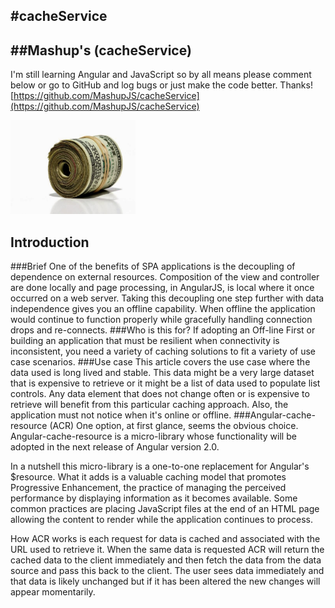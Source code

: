 #cacheService
---
##Mashup's (cacheService)
---
I'm still learning Angular and JavaScript so by all means please comment below or go to GitHub and log bugs or just make the code better. Thanks!
[https://github.com/MashupJS/cacheService](https://github.com/MashupJS/cacheService)

<img src="https://raw.githubusercontent.com/MashupJS/MashupJS/master/docs/mashupCore/services/cacheService/cacheImage.jpg" width="200px" height="150px" />

## Introduction

###Brief
One of the benefits of SPA applications is the decoupling of dependence on external resources. Composition of the view and controller are done locally and page processing, in AngularJS, is local where it once occurred on a web server.
Taking this decoupling one step further with data independence gives you an offline capability. When offline the application would continue to function properly while gracefully handling connection drops and re-connects.
###Who is this for?
If adopting an Off-line First or building an application that must be resilient when connectivity is inconsistent, you need a variety of caching solutions to fit a variety of use case scenarios.
###Use case
This article covers the use case where the data used is long lived and stable. This data might be a very large dataset that is expensive to retrieve or it might be a list of data used to populate list controls. Any data element that does not change often or is expensive to retrieve will benefit from this particular caching approach. Also, the application must not notice when it's online or offline.
###Angular-cache-resource (ACR)
One option, at first glance, seems the obvious choice. Angular-cache-resource is a micro-library whose functionality will be adopted in the next release of Angular version 2.0.

In a nutshell this micro-library is a one-to-one replacement for Angular's $resource. What it adds is a valuable caching model that promotes Progressive Enhancement, the practice of managing the perceived performance by displaying information as it becomes available. Some common practices are placing JavaScript files at the end of an HTML page allowing the content to render while the application continues to process.

How ACR works is each request for data is cached and associated with the URL used to retrieve it. When the same data is requested ACR will return the cached data to the client immediately and then fetch the data from the data source and pass this back to the client. The user sees data immediately and that data is likely unchanged but if it has been altered the new changes will appear momentarily.

